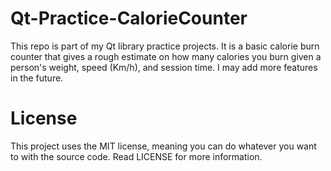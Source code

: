 # Qt-Practice-CalorieCounter
This repo is part of my Qt library practice projects. It is a basic calorie burn counter that gives a rough estimate on how many calories you burn given a person's weight, speed (Km/h), and session time. I may add more features in the future.

# License
This project uses the MIT license, meaning you can do whatever you want to with the source code. Read LICENSE for more information.
